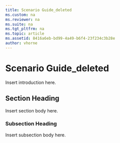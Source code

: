 ```yaml
---
title: Scenario Guide_deleted
ms.custom: na
ms.reviewer: na
ms.suite: na
ms.tgt_pltfrm: na
ms.topic: article
ms.assetid: 8416a6eb-bd99-4a49-b6f4-23f234c3b28e
author: vhorne
---
```

# Scenario Guide_deleted
Insert introduction here.  
  
## Section Heading  
Insert section body here.  
  
### Subsection Heading  
Insert subsection body here.  
  
